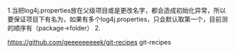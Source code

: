 1.当把log4j.properties放在父级项目或是更改名字，都会造成初始化异常，所以要保证项目下有名为，如果有多个log4j.properties，只会默认取第一个，目前测的顺序有（package->folder）
2.

https://github.com/geeeeeeeeek/git-recipes
git-recipes